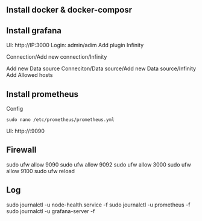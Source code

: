 ## Install docker & docker-composr
## Install grafana
UI: http://IP:3000
Login: admin/adim
Add plugin Infinity

Connection/Add new connection/Infinity

Add new Data source
Conneciton/Data source/Add new Data source/Infinity
Add Allowed hosts

## Install prometheus
Config
```
sudo nano /etc/prometheus/prometheus.yml
```
UI: http://:9090


## Firewall
sudo ufw allow 9090
sudo ufw allow 9092
sudo ufw allow 3000
sudo ufw allow 9100
sudo ufw reload

## Log
sudo journalctl -u node-health.service -f
sudo journalctl -u prometheus -f
sudo journalctl -u grafana-server -f

